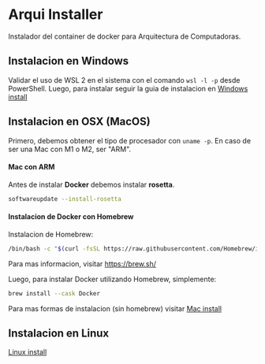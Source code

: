 # Arqui Installer
Instalador del container de docker para Arquitectura de Computadoras.
## Instalacion en Windows
Validar el uso de WSL 2 en el sistema con el comando ``wsl -l -p`` desde PowerShell.
Luego, para instalar seguir la guia de instalacion en [Windows install](https://docs.docker.com/desktop/install/windows-install/)

## Instalacion en OSX (MacOS)

Primero, debemos obtener el tipo de procesador con ``uname -p``. En caso de ser una Mac con M1 o M2, ser "ARM".

#### Mac con ARM
Antes de instalar **Docker** debemos instalar **rosetta**.
```bash
softwareupdate --install-rosetta
```

#### Instalacion de Docker con Homebrew
Instalacion de Homebrew:
```bash
/bin/bash -c "$(curl -fsSL https://raw.githubusercontent.com/Homebrew/install/HEAD/install.sh)"
```
Para mas informacion, visitar https://brew.sh/

Luego, para instalar Docker utilizando Homebrew, simplemente:
```bash
brew install --cask Docker
```

Para mas formas de instalacion (sin homebrew) visitar [Mac install](https://docs.docker.com/desktop/install/mac-install/)

## Instalacion en Linux
[Linux install](https://docs.docker.com/desktop/install/linux-install/)
